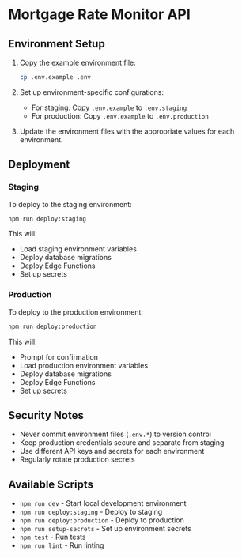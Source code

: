 # Mortgage Rate Monitor API

## Environment Setup

1. Copy the example environment file:
   ```bash
   cp .env.example .env
   ```

2. Set up environment-specific configurations:
   - For staging: Copy `.env.example` to `.env.staging`
   - For production: Copy `.env.example` to `.env.production`

3. Update the environment files with the appropriate values for each environment.

## Deployment

### Staging

To deploy to the staging environment:

```bash
npm run deploy:staging
```

This will:
- Load staging environment variables
- Deploy database migrations
- Deploy Edge Functions
- Set up secrets

### Production

To deploy to the production environment:

```bash
npm run deploy:production
```

This will:
- Prompt for confirmation
- Load production environment variables
- Deploy database migrations
- Deploy Edge Functions
- Set up secrets

## Security Notes

- Never commit environment files (`.env.*`) to version control
- Keep production credentials secure and separate from staging
- Use different API keys and secrets for each environment
- Regularly rotate production secrets

## Available Scripts

- `npm run dev` - Start local development environment
- `npm run deploy:staging` - Deploy to staging
- `npm run deploy:production` - Deploy to production
- `npm run setup-secrets` - Set up environment secrets
- `npm test` - Run tests
- `npm run lint` - Run linting